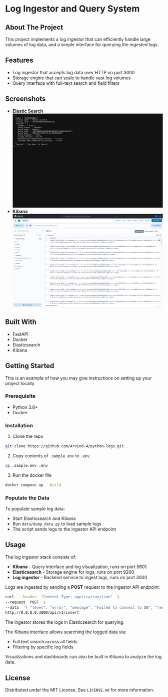 # Log Ingestor and Query System


## About The Project

This project implements a log ingestor that can efficiently handle large volumes of log data, and a simple interface for querying the ingested logs.

## Features

-   Log ingestor that accepts log data over HTTP on port 3000
-   Storage engine that can scale to handle vast log volumes
-   Query interface with full-text search and field filters

## Screenshots

- **Elastic Search**
  <img src=".github/static/elasticsearch.png" alt="Elastic Search" />
- **Kibana**
  <img src=".github/static/kibana.png" alt="Kibana" />


## Built With

- FastAPI
- Docker
- Elasticsearch
- Kibana

## Getting Started

This is an example of how you may give instructions on setting up your project locally.

### Prerequisite
-   Python 3.8+
-   Docker


### Installation

1. Clone the repo
```bash
git clone https://github.com/Arvind-4/python-logs.git .
```
2. Copy contents of `.sample.env` to `.env`.
```bash
cp .sample.env .env 
```
3. Run the docker file
```bash
docker compose up --build 
```

### Populate the Data

To populate sample log data:

-   Start Elasticsearch and Kibana
-   Run  `data/dump_data.py`  to load sample logs
-   The script sends logs to the ingestor API endpoint

## Usage

The log ingestor stack consists of:

-   **Kibana**  - Query interface and log visualization, runs on port 5601
-   **Elasticsearch**  - Storage engine for logs, runs on port 9200
-   **Log ingestor**  - Backend service to ingest logs, runs on port 3000

Logs are ingested by sending a **POST** request to the ingestor API endpoint:

```bash
curl  --header  "Content-Type: application/json"  \
--request  POST  \
--data  '{ "level": "error", "message": "Failed to connect to DB", "resourceId": "server-1234", "timestamp": "2023-09-15T08:00:00Z","traceId": "abc-xyz-124", "spanId": "span-456", "commit": "5e5342f", "metadata": {"parentResourceId": "server-0987"}}'  \
http://0.0.0.0:3000/api/v1/insert
```

The ingestor stores the logs in Elasticsearch for querying.

The Kibana interface allows searching the logged data via:

-   Full text search across all fields
-   Filtering by specific log fields

Visualizations and dashboards can also be built in Kibana to analyze the log data.

## License

Distributed under the MIT License. See `LICENSE.md` for more information.
